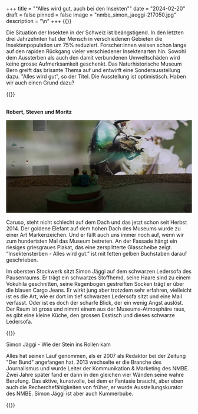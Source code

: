 +++
title = "\"Alles wird gut, auch bei den Insekten\""
date = "2024-02-20"
draft = false
pinned = false
image = "nmbe_simon_jaeggi-217050.jpg"
description = "\n"
+++
{{<lead>}}

Die Situation der Insekten in der Schweiz ist beängstigend. In den letzten drei Jahrzehnten hat der Mensch in verschiedenen Gebieten die Insektenpopulation um 75% reduziert.  Forscher:innen weisen schon lange auf den rapiden Rückgang vieler verschiedener Insektenarten hin. Sowohl dem Aussterben als auch den damit verbundenen Umweltschäden wird keine grosse Aufmerksamkeit geschenkt. Das Naturhistorische Museum Bern greift das brisante Thema auf und entwirft eine Sonderausstellung dazu. "Alles wird gut", so der Titel. Die Ausstellung ist optimistisch. Haben wir auch einen Grund dazu?

{{</lead>}}

\
**Robert, Steven und Moritz**

![Mitten in der Sonderausstellung der kleinen Tierchen in gross. (Quelle: Der Bund-Ausstellung über Insektensterben)](dwfo5a72adfbppj8vicdtq.jpg.webp "Mitten in der Sonderausstellung der kleinen Tierchen in gross. (Quelle: Der Bund-Ausstellung über Insektensterben)")

Caruso, steht nicht schlecht auf dem Dach und das jetzt schon seit Herbst 2014. Der goldene Elefant auf dem hohen Dach des Museums wurde zu einer Art Markenzeichen. Und er fällt auch uns immer noch auf, wenn wir zum hundertsten Mal das Museum betreten. An der Fassade hängt ein riesiges griesgraues Plakat, das eine zersplitterte Glasscheibe zeigt. “Insektensterben - Alles wird gut.” ist mit fetten gelben Buchstaben darauf geschrieben. 

Im obersten Stockwerk sitzt Simon Jäggi auf dem schwarzen Ledersofa des Pausenraums. Er trägt ein schwarzes Stoffhemd, seine Haare sind zu einem Vokuhila geschnitten, seine Regenbogen gestreiften Socken trägt er über die blauen Cargo Jeans. Er wirkt jung aber trotzdem sehr erfahren, vielleicht ist es die Art, wie er dort im tief schwarzen Ledersofa sitzt und eine Mail verfasst. Oder ist es doch der scharfe Blick, der ein wenig Angst auslöst. Der Raum ist gross und nimmt einem aus der Museums-Atmosphäre raus, es gibt eine kleine Küche, den grossen Esstisch und dieses schwarze Ledersofa.

{{<box title="Ausklappbare Box">}}

Simon Jäggi - Wie der Stein ins Rollen kam

Alles hat seinen Lauf genommen, als er 2007 als Redaktor bei der Zeitung "Der Bund" angefangen hat. 2013 wechselte er die Branche des Journalismus und wurde Leiter der Kommunikation & Marketing des NMBE. Zwei Jahre später fand er dann in den gleichen vier Wänden seine wahre Berufung. Das aktive, kunstvolle, bei dem er Fantasie braucht, aber eben auch die Recherchefähigkeiten von früher, er wurde Ausstellungskurator des NMBE. Simon Jäggi ist aber auch Kummerbube. 

{{</box>}}